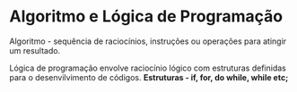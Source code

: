 <h1>Algoritmo e Lógica de Programação</h1>
<p>Algoritmo - sequência de raciocínios, instruções ou operações para atingir um resultado.</p>

<p>Lógica de programação envolve raciocínio lógico com estruturas definidas para o desenvilvimento de códigos. <b>Estruturas - if, for, do while, while etc;</b></p>
